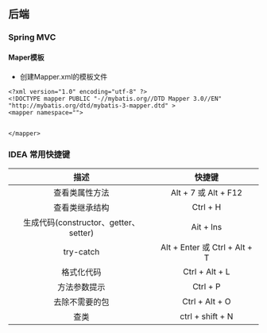 ## 后端

### Spring MVC

#### Maper模板

- 创建Mapper.xml的模板文件

```xml-dtd
<?xml version="1.0" encoding="utf-8" ?>
<!DOCTYPE mapper PUBLIC "-//mybatis.org//DTD Mapper 3.0//EN" "http://mybatis.org/dtd/mybatis-3-mapper.dtd" >
<mapper namespace="">
    
    
</mapper>
```

### IDEA 常用快捷键

|                 描述                  |            快捷键             |
| :-----------------------------------: | :---------------------------: |
|            查看类属性方法             |     Alt + 7  或 Alt + F12     |
|            查看类继承结构             |           Ctrl + H            |
| 生成代码(constructor、getter、setter) |           Ait + Ins           |
|               try-catch               | Alt + Enter 或 Ctrl + Alt + T |
|              格式化代码               |        Ctrl + Alt + L         |
|             方法参数提示              |           Ctrl + P            |
|            去除不需要的包             |        Ctrl + Alt + O         |
|                 查类                  |       ctrl + shift + N        |

